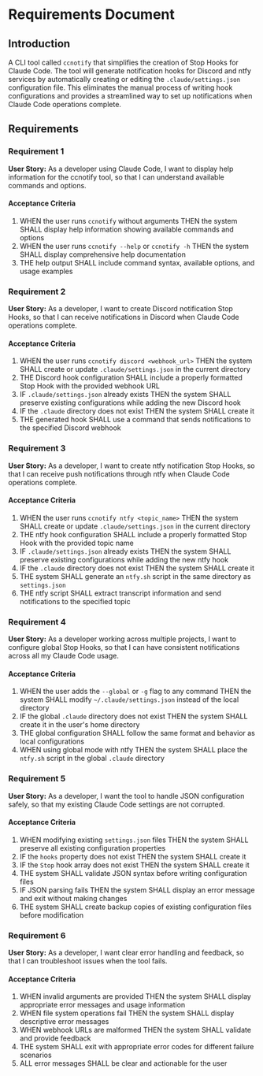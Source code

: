 # Requirements Document

## Introduction

A CLI tool called `ccnotify` that simplifies the creation of Stop Hooks for Claude Code. The tool will generate notification hooks for Discord and ntfy services by automatically creating or editing the `.claude/settings.json` configuration file. This eliminates the manual process of writing hook configurations and provides a streamlined way to set up notifications when Claude Code operations complete.

## Requirements

### Requirement 1

**User Story:** As a developer using Claude Code, I want to display help information for the ccnotify tool, so that I can understand available commands and options.

#### Acceptance Criteria

1. WHEN the user runs `ccnotify` without arguments THEN the system SHALL display help information showing available commands and options
2. WHEN the user runs `ccnotify --help` or `ccnotify -h` THEN the system SHALL display comprehensive help documentation
3. THE help output SHALL include command syntax, available options, and usage examples

### Requirement 2

**User Story:** As a developer, I want to create Discord notification Stop Hooks, so that I can receive notifications in Discord when Claude Code operations complete.

#### Acceptance Criteria

1. WHEN the user runs `ccnotify discord <webhook_url>` THEN the system SHALL create or update `.claude/settings.json` in the current directory
2. THE Discord hook configuration SHALL include a properly formatted Stop Hook with the provided webhook URL
3. IF `.claude/settings.json` already exists THEN the system SHALL preserve existing configurations while adding the new Discord hook
4. IF the `.claude` directory does not exist THEN the system SHALL create it
5. THE generated hook SHALL use a command that sends notifications to the specified Discord webhook

### Requirement 3

**User Story:** As a developer, I want to create ntfy notification Stop Hooks, so that I can receive push notifications through ntfy when Claude Code operations complete.

#### Acceptance Criteria

1. WHEN the user runs `ccnotify ntfy <topic_name>` THEN the system SHALL create or update `.claude/settings.json` in the current directory
2. THE ntfy hook configuration SHALL include a properly formatted Stop Hook with the provided topic name
3. IF `.claude/settings.json` already exists THEN the system SHALL preserve existing configurations while adding the new ntfy hook
4. IF the `.claude` directory does not exist THEN the system SHALL create it
5. THE system SHALL generate an `ntfy.sh` script in the same directory as `settings.json`
6. THE ntfy script SHALL extract transcript information and send notifications to the specified topic

### Requirement 4

**User Story:** As a developer working across multiple projects, I want to configure global Stop Hooks, so that I can have consistent notifications across all my Claude Code usage.

#### Acceptance Criteria

1. WHEN the user adds the `--global` or `-g` flag to any command THEN the system SHALL modify `~/.claude/settings.json` instead of the local directory
2. IF the global `.claude` directory does not exist THEN the system SHALL create it in the user's home directory
3. THE global configuration SHALL follow the same format and behavior as local configurations
4. WHEN using global mode with ntfy THEN the system SHALL place the `ntfy.sh` script in the global `.claude` directory

### Requirement 5

**User Story:** As a developer, I want the tool to handle JSON configuration safely, so that my existing Claude Code settings are not corrupted.

#### Acceptance Criteria

1. WHEN modifying existing `settings.json` files THEN the system SHALL preserve all existing configuration properties
2. IF the `hooks` property does not exist THEN the system SHALL create it
3. IF the `Stop` hook array does not exist THEN the system SHALL create it
4. THE system SHALL validate JSON syntax before writing configuration files
5. IF JSON parsing fails THEN the system SHALL display an error message and exit without making changes
6. THE system SHALL create backup copies of existing configuration files before modification

### Requirement 6

**User Story:** As a developer, I want clear error handling and feedback, so that I can troubleshoot issues when the tool fails.

#### Acceptance Criteria

1. WHEN invalid arguments are provided THEN the system SHALL display appropriate error messages and usage information
2. WHEN file system operations fail THEN the system SHALL display descriptive error messages
3. WHEN webhook URLs are malformed THEN the system SHALL validate and provide feedback
4. THE system SHALL exit with appropriate error codes for different failure scenarios
5. ALL error messages SHALL be clear and actionable for the user
